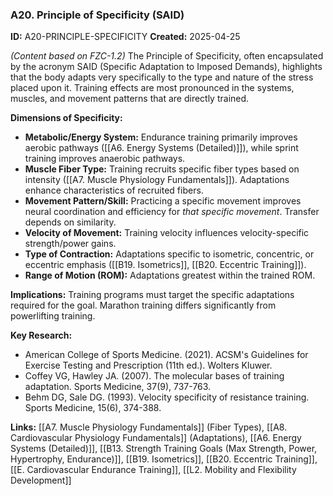 ### A20. Principle of Specificity (SAID)
**ID:** A20-PRINCIPLE-SPECIFICITY
**Created:** 2025-04-25

*(Content based on FZC-1.2)*
The Principle of Specificity, often encapsulated by the acronym SAID (Specific Adaptation to Imposed Demands), highlights that the body adapts very specifically to the type and nature of the stress placed upon it. Training effects are most pronounced in the systems, muscles, and movement patterns that are directly trained.

**Dimensions of Specificity:**
- **Metabolic/Energy System:** Endurance training primarily improves aerobic pathways ([[A6. Energy Systems (Detailed)]]), while sprint training improves anaerobic pathways.
- **Muscle Fiber Type:** Training recruits specific fiber types based on intensity ([[A7. Muscle Physiology Fundamentals]]). Adaptations enhance characteristics of recruited fibers.
- **Movement Pattern/Skill:** Practicing a specific movement improves neural coordination and efficiency for *that specific movement*. Transfer depends on similarity.
- **Velocity of Movement:** Training velocity influences velocity-specific strength/power gains.
- **Type of Contraction:** Adaptations specific to isometric, concentric, or eccentric emphasis ([[B19. Isometrics]], [[B20. Eccentric Training]]).
- **Range of Motion (ROM):** Adaptations greatest within the trained ROM.

**Implications:** Training programs must target the specific adaptations required for the goal. Marathon training differs significantly from powerlifting training.

**Key Research:**
- American College of Sports Medicine. (2021). ACSM's Guidelines for Exercise Testing and Prescription (11th ed.). Wolters Kluwer.
- Coffey VG, Hawley JA. (2007). The molecular bases of training adaptation. Sports Medicine, 37(9), 737-763.
- Behm DG, Sale DG. (1993). Velocity specificity of resistance training. Sports Medicine, 15(6), 374-388.

**Links:** [[A7. Muscle Physiology Fundamentals]] (Fiber Types), [[A8. Cardiovascular Physiology Fundamentals]] (Adaptations), [[A6. Energy Systems (Detailed)]], [[B13. Strength Training Goals (Max Strength, Power, Hypertrophy, Endurance)]], [[B19. Isometrics]], [[B20. Eccentric Training]], [[E. Cardiovascular  Endurance Training]], [[L2. Mobility and Flexibility Development]]